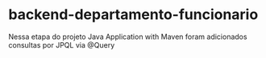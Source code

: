 # backend-departamento-funcionario
Nessa etapa do projeto Java Application with Maven foram adicionados consultas por JPQL via @Query
